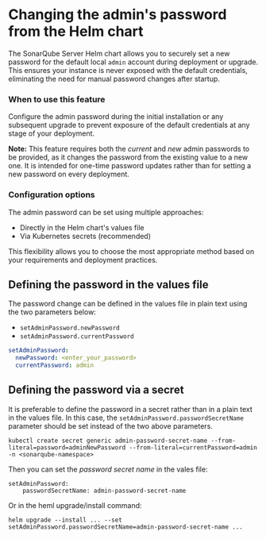 # Changing the admin's password from the Helm chart

The SonarQube Server Helm chart allows you to securely set a new password for the default local `admin` account during deployment or upgrade. This ensures your instance is never exposed with the default credentials, eliminating the need for manual password changes after startup.

### When to use this feature

Configure the admin password during the initial installation or any subsequent upgrade to prevent exposure of the default credentials at any stage of your deployment.

**Note:** This feature requires both the *current* and *new* admin passwords to be provided, as it changes the password from the existing value to a new one. It is intended for one-time password updates rather than for setting a new password on every deployment.

### Configuration options

The admin password can be set using multiple approaches:
- Directly in the Helm chart's values file
- Via Kubernetes secrets (recommended)

This flexibility allows you to choose the most appropriate method based on your requirements and deployment practices.

## Defining the password in the values file

The password change can be defined in the values file in plain text using the two parameters below:
 - `setAdminPassword.newPassword`
 - `setAdminPassword.currentPassword`

```yaml
setAdminPassword:
  newPassword: <enter_your_password>
  currentPassword: admin
```

## Defining the password via a secret

It is preferable to define the password in a secret rather than in a plain text in the values file. In this case, the `setAdminPassword.passwordSecretName` parameter should be set instead of the two above parameters.

```
kubectl create secret generic admin-password-secret-name --from-literal=password=adminNewPassword --from-literal=currentPassword=admin -n <sonarqube-namespace>
```
Then you can set the *password secret name* in the vales file:
```
setAdminPassword:
    passwordSecretName: admin-password-secret-name
```
Or in the heml upgrade/install command:
```
helm upgrade --install ... --set setAdminPassword.passwordSecretName=admin-password-secret-name ...
```